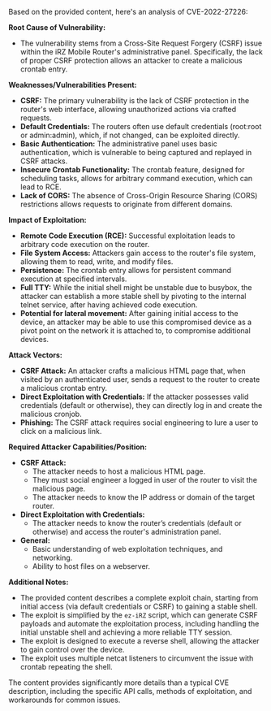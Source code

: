 Based on the provided content, here's an analysis of CVE-2022-27226:

**Root Cause of Vulnerability:**

*   The vulnerability stems from a Cross-Site Request Forgery (CSRF) issue within the iRZ Mobile Router's administrative panel. Specifically, the lack of proper CSRF protection allows an attacker to create a malicious crontab entry.

**Weaknesses/Vulnerabilities Present:**

*   **CSRF:** The primary vulnerability is the lack of CSRF protection in the router's web interface, allowing unauthorized actions via crafted requests.
*   **Default Credentials:** The routers often use default credentials (root:root or admin:admin), which, if not changed, can be exploited directly.
*   **Basic Authentication:** The administrative panel uses basic authentication, which is vulnerable to being captured and replayed in CSRF attacks.
*   **Insecure Crontab Functionality:** The crontab feature, designed for scheduling tasks, allows for arbitrary command execution, which can lead to RCE.
*  **Lack of CORS:** The absence of Cross-Origin Resource Sharing (CORS) restrictions allows requests to originate from different domains.

**Impact of Exploitation:**

*   **Remote Code Execution (RCE):** Successful exploitation leads to arbitrary code execution on the router.
*   **File System Access:** Attackers gain access to the router's file system, allowing them to read, write, and modify files.
*   **Persistence:** The crontab entry allows for persistent command execution at specified intervals.
*   **Full TTY:** While the initial shell might be unstable due to busybox, the attacker can establish a more stable shell by pivoting to the internal telnet service, after having achieved code execution.
*   **Potential for lateral movement:** After gaining initial access to the device, an attacker may be able to use this compromised device as a pivot point on the network it is attached to, to compromise additional devices.

**Attack Vectors:**

*   **CSRF Attack:** An attacker crafts a malicious HTML page that, when visited by an authenticated user, sends a request to the router to create a malicious crontab entry.
*   **Direct Exploitation with Credentials:** If the attacker possesses valid credentials (default or otherwise), they can directly log in and create the malicious cronjob.
*   **Phishing:** The CSRF attack requires social engineering to lure a user to click on a malicious link.

**Required Attacker Capabilities/Position:**

*   **CSRF Attack:**
    *   The attacker needs to host a malicious HTML page.
    *   They must social engineer a logged in user of the router to visit the malicious page.
    *   The attacker needs to know the IP address or domain of the target router.
*   **Direct Exploitation with Credentials:**
    *   The attacker needs to know the router’s credentials (default or otherwise) and access the router's administration panel.
*   **General:**
    *   Basic understanding of web exploitation techniques, and networking.
    *   Ability to host files on a webserver.

**Additional Notes:**

*   The provided content describes a complete exploit chain, starting from initial access (via default credentials or CSRF) to gaining a stable shell.
*   The exploit is simplified by the `ez-iRZ` script, which can generate CSRF payloads and automate the exploitation process, including handling the initial unstable shell and achieving a more reliable TTY session.
*   The exploit is designed to execute a reverse shell, allowing the attacker to gain control over the device.
*   The exploit uses multiple netcat listeners to circumvent the issue with crontab repeating the shell.

The content provides significantly more details than a typical CVE description, including the specific API calls, methods of exploitation, and workarounds for common issues.
